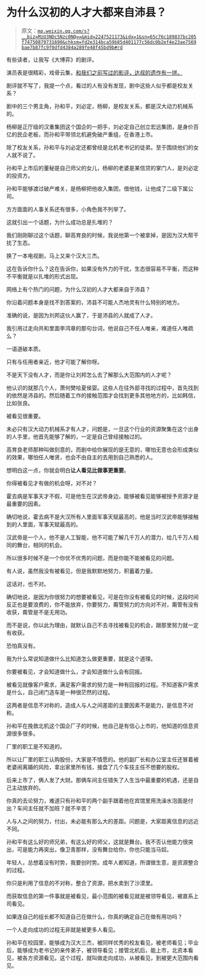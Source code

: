 # 为什么汉初的人才大都来自沛县？

> 原文：[`mp.weixin.qq.com/s?__biz=MzU3NDc5Nzc0NQ==&mid=2247521173&idx=1&sn=65c76c189837bc205f74750879731690&chksm=fd2e314bca59b85d401177c56dc0b2ef4e23ae7569bae7b87fc9f0dfd4384a289fe48f45bd9b#rd`](http://mp.weixin.qq.com/s?__biz=MzU3NDc5Nzc0NQ==&mid=2247521173&idx=1&sn=65c76c189837bc205f74750879731690&chksm=fd2e314bca59b85d401177c56dc0b2ef4e23ae7569bae7b87fc9f0dfd4384a289fe48f45bd9b#rd)

有些读者，让我写《大博弈》的剧评。

演员表是很精彩，戏骨云集，[和我们之前写过的影评，达叔的遗作有一拼。](http://mp.weixin.qq.com/s?__biz=MzU0MjYwNDU2Mw==&mid=2247508671&idx=1&sn=8d7577ca765213db338b2c64f4477092&chksm=fb1acec3cc6d47d56b6694b1c1ce02e8f8e0c45c678630c61feab932fa831f82db57fe19ad89&scene=21#wechat_redirect) 

剧评就不写了，我提一个点，看过的人有没有发现，剧中这些人似乎都是校友关系？ 

剧中的三个男主角，孙和平，刘必定，杨柳，是校友关系，都是汉大动力机械系的。

杨柳是正厅级的汉重集团这个国企的一把手，刘必定自己创立宏远集团，是身价百亿的民企老板，而孙和平带领北机避免破产重组，在香港上市。

除了校友关系，孙和平与刘必定还都曾经是北机老书记的徒弟。至于围绕他们的女人就不说了。

孙和平上市后的董秘是自己师父的女儿，杨柳的老婆是某信贷的掌门人，是刘必定的投资方。

孙和平能够渡过破产难关，是杨柳把他收入集团，借他钱，让他成了二级下属公司。

方方面面的人事关系还有很多，小角色我不列举了。 

这就引出一个话题，为什么成功总是扎堆的？ 

我们刚刚聊过这个话题，聊高育良的时候，我说他第一个被拿掉，是因为汉大帮干扰了生态。

换了一本电视剧，马上又来个汉大三杰。 

这在告诉你什么？这在告诉你，如果没有外力的干扰，生态很容易不平衡，而这种不平衡就是以扎堆的形式出现。 

网络上有个热门的问题，为什么汉初的人才大都来自于沛县？ 

你沿着问题本身是找不到答案的，沛县不可能人杰地灵有什么特别的地方。

准确的说，是因为刘邦这伙人赢了，于是沛县的人就成了人才。 

我引用过走向共和里面李鸿章的那句台词，他说自己不任人唯亲，难道任人唯疏么？ 

一语道破本质。 

只有与任用者亲近，他才可能了解你呀。

不是天下没有人才，而是你让刘邦怎么去了解那么大范围内的人才呢？ 

他认识的就那几个人，萧何樊哙夏侯婴。这些人在往外部寻找的过程中，首先找到的依然是沛县的。然后随着工作的接触范围才会找到更多其他地方的，比如韩信，比如张良。 

被看见很重要。 

未必只有汉大动力机械系才有人才，问题是，一旦这个行业的资源聚集在这个出身的人手里，他首先能够了解的，一定是自己曾经接触过的。

高育良老师那种叫做刻意的，而剧中给你展现的是无意的，哪怕无意也会形成类似的效果，哪怕任人唯贤，也会不由自主的去用到自己熟悉的人。 

想明白这一点，你就会明白**让人看见比做事更重要**。 

你得被看见才有做的机会呀，对不对？ 

霍去病是军事天才不假，可是他生在汉武帝身边，能够被看见能够被授予资源才是最重要的因素。 

确切地说，霍去病不是大汉所有人里面军事天赋最高的，他是当时汉武帝能够接触到的人里面，军事天赋最高的。 

汉武帝是一个人，他不是人工智能，他不可能了解几千万人的潜力，给几千万人相同的舞台，相同的机会。 

所以很多时候不是一个你优不优秀的问题，而是你能不能被看见的问题。 

有人说，虽然我没有被看见，但是我默默地努力，积蓄着力量。 

这话对，也不对。

确切地说，是因为你很努力的想要被看见，可是在你没有被看见的时候，这段时间反正也是要浪费的，你不能放弃，你要努力，甭管努力的方向对不对，甭管有没有收获，甭管是不是无用功。

而不是说，你以此为理由，就默认自己不去寻找被看见的机会，跟那里努力就一定有收获。 

恐怕真没有。

我为什么常说知道做什么比知道怎么做更重要，就是这个道理。

你要被看见，才会知道做什么，才会知道做什么会有回报。

被看见就像客户需求，满足客户需求的努力是一种有回报的过程。不知道客户需求是什么，自己闭门造车是一种很茫然的过程。 

这两者是信息不对称的，造成人与人之间差距的主要因素不是能力，是信息不对称。 

孙和平在挽救北机这个国企厂子的时候，他自己是有信心上市的，他知道的信息资源很多很多。

厂里的职工是不知道的。 

所以让厂里的职工认购股份，大家是不情愿的。他的副厂长和办公室主任还冒着被老婆闹离婚的风险，拿出家里所有钱，接盘了几个车技主任不想要的股权。 

后来上市了，俩人发了大财。那俩车间主任错失了人生当中最重要的机遇，还是自己主动放弃的。 

你真的去论努力，难道只有孙和平的两个副手跟着他在宾馆里用洗澡水泡面是付出？车间主任就不加班？就不辛苦？ 

人与人之间的努力，付出，未必能有那么大的差距。问题是，大家距离信息的远近不同。 

孙和平有这么好的师兄弟，有这么好的师父，这就是舞台。我不否认他能力很突出，可是能力再突出，像卫青那样，没有舞台给你，你也只能当马奴。 

年轻人，总想着没有时势，我要创时势。成年人都知道，所谓做生意，是资源整合的过程。 

你只是利用了信息的不对称，整合了资源，把水卖到了沙漠里。

而获取信息的第一件事就是被看见，最小范围的被看见就是被领导看见，被直系上司看见。

如果连自己的组长都不知道自己在做什么，你真的确定自己在做有用功吗？

一个人走向成功的过程无非就是被更多人看见。 

孙和平在校园里，能够成为汉大三杰，被同样优秀的校友看见，被老师看见；毕业后，能够成为老书记的亲传弟子，被领导看见；接管北机后，能上市，北资本看见，被各方资源看见。这个过程，就叫做走向成功，从被看见，到被更大范围内看见。